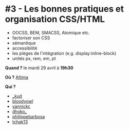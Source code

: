 # #3 - Les bonnes pratiques et organisation CSS/HTML

* OOCSS, BEM, SMACSS, Atomique etc.
* factoriser son CSS
* sémantique
* accessibilité
* les pièges de l'intégration (e.g. display:inline-block)
* unités px, rem, em, pt

**Quand ?** le mardi 29 avril à **19h30**

**Où ?** [Altima](http://www.altima.fr/contact/paris.html)

**Qui ?**

- [_kud](https://twitter.com/_kud)
- [bloodyowl](https://twitter.com/bloodyowl)
- [yannickc](https://twitter.com/yannickc)
- [dhoko_](https://twitter.com/dhoko_)
- [philippebarbosa](https://twitter.com/philippebarbosa)
- [tchak13](https://twitter.com/tchak13)
